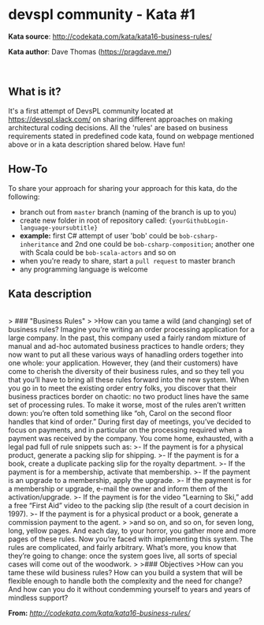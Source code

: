 # devspl community - Kata #1

**Kata source**: http://codekata.com/kata/kata16-business-rules/

**Kata author**: Dave Thomas (https://pragdave.me/)

<br/>

## What is it?

It's a first attempt of DevsPL community located at https://devspl.slack.com/ on sharing different approaches on making architectural coding decisions.
All the 'rules' are based on business requirements stated in predefined code kata, found on webpage mentioned above or in a kata description shared below.
Have fun!

## How-To

To share your approach for sharing your approach for this kata, do the following:
- branch out from `master` branch (naming of the branch is up to you)
- create new folder in root of repository called: `{yourGithubLogin-language-yoursubtitle}`
- **example:** first C# attempt of user 'bob' could be `bob-csharp-inheritance` and 2nd one could be `bob-csharp-composition`; another one with Scala could be `bob-scala-actors` and so on
- when you're ready to share, start a `pull request` to master branch
- any programming language is welcome

## Kata description
<br/>
> ### "Business Rules"
>
>How can you tame a wild (and changing) set of business rules?
Imagine you’re writing an order processing application for a large company. In the past, this company used a fairly random mixture of manual and ad-hoc automated business practices to handle orders; they now want to put all these various ways of hanadling orders together into one whole: your application. However, they (and their customers) have come to cherish the diversity of their business rules, and so they tell you that you’ll have to bring all these rules forward into the new system.
When you go in to meet the existing order entry folks, you discover that their business practices border on chaotic: no two product lines have the same set of processing rules. To make it worse, most of the rules aren’t written down: you’re often told something like “oh, Carol on the second floor handles that kind of order.”
During first day of meetings, you’ve decided to focus on payments, and in particular on the processing required when a payment was received by the company. You come home, exhausted, with a legal pad full of rule snippets such as:
>- If the payment is for a physical product, generate a packing slip for shipping.
>- If the payment is for a book, create a duplicate packing slip for the royalty department.
>- If the payment is for a membership, activate that membership.
>- If the payment is an upgrade to a membership, apply the upgrade.
>- If the payment is for a membership or upgrade, e-mail the owner and inform them of the activation/upgrade.
>- If the payment is for the video “Learning to Ski,” add a free “First Aid” video to the packing slip (the result of a court decision in 1997).
>- If the payment is for a physical product or a book, generate a commission payment to the agent.
>
>and so on, and so on, for seven long, long, yellow pages.
And each day, to your horror, you gather more and more pages of these rules.
Now you’re faced with implementing this system. The rules are complicated, and fairly arbitrary. What’s more, you know that they’re going to change: once the system goes live, all sorts of special cases will come out of the woodwork.
>
>### Objectives
>How can you tame these wild business rules? How can you build a system that will be flexible enough to handle both the complexity and the need for change? And how can you do it without condemming yourself to years and years of mindless support?

**From:**  *http://codekata.com/kata/kata16-business-rules/*
